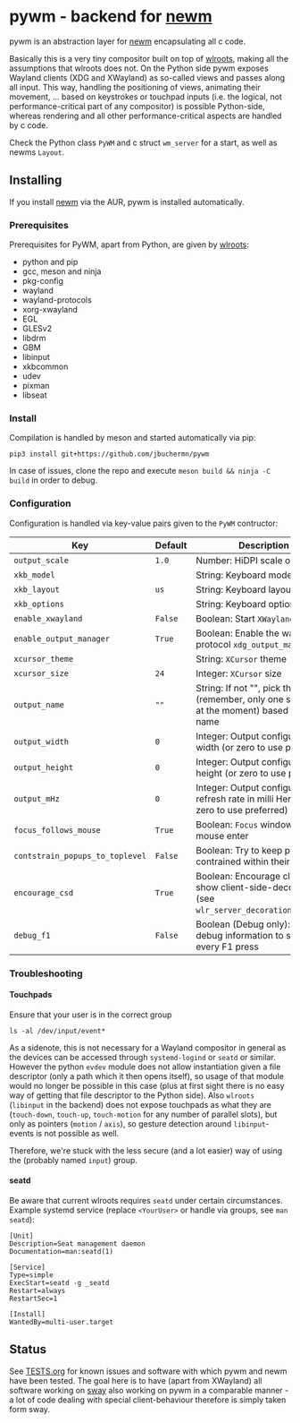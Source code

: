 # pywm - backend for [newm](https://github.com/jbuchermn/newm)

pywm is an abstraction layer for [newm](https://github.com/jbuchermn/newm) encapsulating all c code.

Basically this is a very tiny compositor built on top of [wlroots](https://github.com/swaywm/wlroots), making all the assumptions that wlroots does not. On the Python side pywm exposes Wayland clients (XDG and XWayland) as so-called views and passes along all input. This way, handling the positioning of views, animating their movement, ... based on keystrokes or touchpad inputs (i.e. the logical, not performance-critical part of any compositor) is possible Python-side, whereas rendering and all other performance-critical aspects are handled by c code.

Check the Python class `PyWM` and c struct `wm_server` for a start, as well as newms `Layout`. 


## Installing

If you install [newm](https://github.com/jbuchermn/newm) via the AUR, pywm is installed automatically.

### Prerequisites

Prerequisites for PyWM, apart from Python, are given by [wlroots](https://github.com/swaywm/wlroots):

* python and pip
* gcc, meson and ninja
* pkg-config
* wayland
* wayland-protocols
* xorg-xwayland
* EGL
* GLESv2
* libdrm
* GBM
* libinput
* xkbcommon
* udev
* pixman
* libseat

### Install

Compilation is handled by meson and started automatically via pip:

```
pip3 install git+https://github.com/jbuchermn/pywm
```

In case of issues, clone the repo and execute `meson build && ninja -C build` in order to debug.

### Configuration

Configuration is handled via key-value pairs given to the `PyWM` contructor:

| Key                             | Default | Description                                                                                                                                                                                                         |
|---------------------------------|---------|---------------------------------------------------------------------------------------------------------------------------------------------------------------------------------------------------------------------|
| `output_scale`                  | `1.0`   | Number: HiDPI scale of output                                                                                                                                                                                       |
| `xkb_model`                     |         | String: Keyboard model (`xkb`)                                                                                                                                                                                      |
| `xkb_layout`                    | `us`    | String: Keyboard layout (`xkb`)                                                                                                                                                                                     |
| `xkb_options`                   |         | String: Keyboard options (`xkb`)                                                                                                                                                                                    |
| `enable_xwayland`               | `False` | Boolean: Start `XWayland`                                                                                                                                                                                           |
| `enable_output_manager`         | `True`  | Boolean: Enable the wayland protocol `xdg_output_manager_v1`                                                                                                                                                        |
| `xcursor_theme`                 |         | String: `XCursor` theme                                                                                                                                                                                             |
| `xcursor_size`                  | `24`    | Integer: `XCursor` size                                                                                                                                                                                             |
| `output_name`                   | `""`    | String: If not "", pick the output (remember, only one supported at the moment) based on its name                                                                                                                   |
| `output_width`                  | `0`     | Integer: Output configuration, width (or zero to use preferred)                                                                                                                                                     |
| `output_height`                 | `0`     | Integer: Output configuration, height (or zero to use preferred)                                                                                                                                                    |
| `output_mHz`                    | `0`     | Integer: Output configuration, refresh rate in milli Hertz (or zero to use preferred)                                                                                                                               |
| `focus_follows_mouse`           | `True`  | Boolean: `Focus` window upon mouse enter                                                                                                                                                                            |
| `contstrain_popups_to_toplevel` | `False` | Boolean: Try to keep popups contrained within their window                                                                                                                                                          |
| `encourage_csd`                 | `True`  | Boolean: Encourage clients to show client-side-decorations (see `wlr_server_decoration_manager`)                                                                                                                    |
| `debug_f1`                      | `False` | Boolean (Debug only): Output debug information to stdout on every F1 press                                                                                                                                          |


### Troubleshooting

#### Touchpads

Ensure that your user is in the correct group

```
ls -al /dev/input/event*
```

As a sidenote, this is not necessary for a Wayland compositor in general as the devices can be accessed through `systemd-logind` or `seatd` or similar.
However the python `evdev` module does not allow instantiation given a file descriptor (only a path which it then opens itself),
so usage of that module would no longer be possible in this case (plus at first sight there is no easy way of getting that file descriptor to the 
Python side). Also `wlroots` (`libinput` in the backend) does not expose touchpads as what they are (`touch-down`, `touch-up`, `touch-motion` for any
number of parallel slots), but only as pointers (`motion` / `axis`), so gesture detection around `libinput`-events is not possible as well.

Therefore, we're stuck with the less secure (and a lot easier) way of using the (probably named `input`) group.

#### seatd

Be aware that current wlroots requires `seatd` under certain circumstances. Example systemd service (replace `<YourUser>` or handle via groups, see `man seatd`):

```
[Unit]
Description=Seat management daemon
Documentation=man:seatd(1)

[Service]
Type=simple
ExecStart=seatd -g _seatd
Restart=always
RestartSec=1

[Install]
WantedBy=multi-user.target
```



## Status

See [TESTS.org](TESTS.org) for known issues and software with which pywm and newm have been tested. The goal here is to have (apart from XWayland) all software working on [sway](https://github.com/swaywm/sway) also working on pywm in a comparable manner - a lot of code dealing with special client-behaviour therefore is simply taken form sway.


